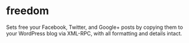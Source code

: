 freedom
=======

Sets free your Facebook, Twitter, and Google+ posts by copying them to your WordPress blog via XML-RPC, with all formatting and details intact.